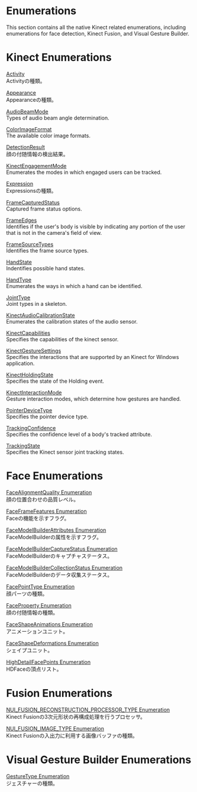 Enumerations  
============  

This section contains all the native Kinect related enumerations, including enumerations for face detection, Kinect Fusion, and Visual Gesture Builder.  

<span id="ID4EO"></span>

Kinect Enumerations  
===================  

[Activity](Enumerations/Activity_Enumeration.md)    
Activityの種類。  

[Appearance](Enumerations/Appearance_Enumeration.md)    
Appearanceの種類。  

[AudioBeamMode](Enumerations/AudioBeamMode_Enumeration.md)    
Types of audio beam angle determination.  

[ColorImageFormat](Enumerations/ColorImageFormat_Enumeration.md)    
The available color image formats.  

[DetectionResult](Enumerations/DetectionResult_Enumeration.md)    
顔の付随情報の検出結果。  

[KinectEngagementMode](Enumerations/KinectEngagementMode.md)    
Enumerates the modes in which engaged users can be tracked.  

[Expression](Enumerations/Expression_Enumeration.md)    
Expressionsの種類。  

[FrameCapturedStatus](Enumerations/FrameCapturedStatus.md)    
Captured frame status options.  

[FrameEdges](Enumerations/FrameEdges_Enumeration.md)    
Identifies if the user's body is visible by indicating any portion of the user that is not in the camera's field of view.  

[FrameSourceTypes](Enumerations/FrameSourceTypes_Enumeration.md)    
Identifies the frame source types.  

[HandState](Enumerations/HandState_Enumeration.md)    
Indentifies possible hand states.  

[HandType](Enumerations/HandType_Enumeration.md)    
Enumerates the ways in which a hand can be identified.  

[JointType](Enumerations/JointType_Enumeration.md)    
Joint types in a skeleton.  

[KinectAudioCalibrationState](Enumerations/KinectAudioCalibrationState.md)    
Enumerates the calibration states of the audio sensor.  

[KinectCapabilities](Enumerations/KinectCapabilities.md)    
Specifies the capabilities of the kinect sensor.  

[KinectGestureSettings](Enumerations/KinectGestureSettings.md)    
Specifies the interactions that are supported by an Kinect for Windows application.  

[KinectHoldingState](Enumerations/KinectHoldingState.md)    
Specifies the state of the Holding event.  

[KinectInteractionMode](Enumerations/KinectInteractionMode.md)    
Gesture interaction modes, which determine how gestures are handled.  

[PointerDeviceType](Enumerations/PointerDeviceType.md)    
Specifies the pointer device type.  

[TrackingConfidence](Enumerations/TrackingConfidence.md)    
Specifies the confidence level of a body's tracked attribute.  

[TrackingState](Enumerations/TrackingState_Enumeration.md)    
Specifies the Kinect sensor joint tracking states.  

<span id="ID4ESC"></span>

Face Enumerations  
=================  

[FaceAlignmentQuality Enumeration](Enumerations/FaceAlignmentQuality.md)    
顔の位置合わせの品質レベル。  

[FaceFrameFeatures Enumeration](Enumerations/FaceFrameFeatures.md)    
Faceの機能を示すフラグ。  

[FaceModelBuilderAttributes Enumeration](Enumerations/FaceModelBuilderAttributes.md)    
FaceModelBuilderの属性を示すフラグ。  

[FaceModelBuilderCaptureStatus Enumeration](Enumerations/FaceModelBuilderCaptureSta.md)    
FaceModelBuilderのキャプチャステータス。  

[FaceModelBuilderCollectionStatus Enumeration](Enumerations/FaceModelBuilderCollection.md)    
FaceModelBuilderのデータ収集ステータス。  

[FacePointType Enumeration](Enumerations/FacePointType_Enumeration.md)    
顔パーツの種類。  

[FaceProperty Enumeration](Enumerations/FaceProperty_Enumeration.md)    
顔の付随情報の種類。  

[FaceShapeAnimations Enumeration](Enumerations/FaceShapeAnimations.md)    
アニメーションユニット。  

[FaceShapeDeformations Enumeration](Enumerations/FaceShapeDeformations.md)    
シェイプユニット。  

[HighDetailFacePoints Enumeration](Enumerations/HighDetailFacePoints.md)    
HDFaceの頂点リスト。  

<span id="ID4EVD"></span>

Fusion Enumerations  
===================  

[NUI\_FUSION\_RECONSTRUCTION\_PROCESSOR\_TYPE Enumeration](Enumerations/NUI_FUSION_RECONSTRUCTION.md)    
Kinect Fusionの3次元形状の再構成処理を行うプロセッサ。  

[NUI\_FUSION\_IMAGE\_TYPE Enumeration](Enumerations/NUI_FUSION_IMAGE_TYPE.md)    
Kinect Fusionの入出力に利用する画像バッファの種類。  

<span id="ID4EAE"></span>

Visual Gesture Builder Enumerations  
===================================  

[GestureType Enumeration](Enumerations/GestureType_Enumeration.md)    
ジェスチャーの種類。  



<!--Please do not edit the data in the comment block below.-->
<!--
TOCTitle : Enumerations
RLTitle : Enumerations
KeywordA : O:Microsoft.Kinect.kinect.k4w_ref_enums
KeywordA : ea4a242a-8924-b8a0-7d17-0d9bfd16cf13
KeywordK : Enumerations
AssetID : ea4a242a-8924-b8a0-7d17-0d9bfd16cf13
Locale : en-us
CommunityContent : 1
TopicType : kbOrient
DocSet : K4Wv2
ProjType : K4Wv2Proj
Technology : Kinect for Windows
Product : Kinect for Windows SDK v2
productversion : 20
-->
